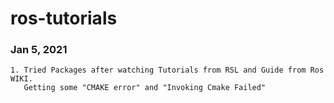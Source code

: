 # ros-tutorials

### Jan 5, 2021

    1. Tried Packages after watching Tutorials from RSL and Guide from Ros WIKI.
       Getting some "CMAKE error" and "Invoking Cmake Failed"
